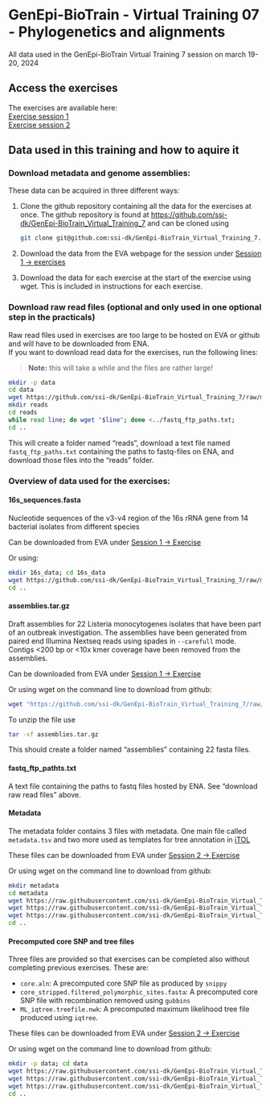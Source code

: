 # GenEpi-BioTrain - Virtual Training 07 - Phylogenetics and alignments
All data used in the GenEpi-BioTrain Virtual Training 7 session on march 19-20, 2024

## Access the exercises
The exercises are available here:  
[Exercise session 1](practicals_s1_alignment)  
[Exercise session 2](practicals_s1_phylo.md)

## Data used in this training and how to aquire it 
 
### Download metadata and genome assemblies: 
 
These data can be acquired in three different ways: 
 
1. Clone the github repository containing all the data for the exercises at once. The github repository is found at https://github.com/ssi-dk/GenEpi-BioTrain_Virtual_Training_7 and can be cloned using
    ```sh
    git clone git@github.com:ssi-dk/GenEpi-BioTrain_Virtual_Training_7.git 
    ```

2. Download the data from the EVA webpage for the session under [Session 1 -> exercises](https://eva.ecdc.europa.eu/mod/folder/view.php?id=31001)

3. Download the data for each exercise at the start of the exercise using wget. This is included in instructions for each exercise. 

### Download raw read files (optional and only used in one optional step in the practicals)
Raw read files used in exercises are too large to be hosted on EVA or github and will have to be downloaded from ENA.  
If you want to download read data for the exercises, run the following lines: 
>**Note:** this will take a while and the files are rather large!  
```sh
mkdir -p data
cd data
wget https://github.com/ssi-dk/GenEpi-BioTrain_Virtual_Training_7/raw/main/fastq_ftp_paths.txt 
mkdir reads 
cd reads 
while read line; do wget "$line"; done <../fastq_ftp_paths.txt; 
cd ..
``` 
This will create a folder named “reads”, download a text file named `fastq_ftp_paths.txt` containing the paths to fastq-files on ENA, and download those files into the “reads” folder. 

### Overview of data used for the exercises: 
 
#### 16s_sequences.fasta 
Nucleotide sequences of the v3-v4 region of the 16s rRNA gene from 14 bacterial isolates from different species  
 
Can be downloaded from EVA under [Session 1 -> Exercise](https://eva.ecdc.europa.eu/mod/folder/view.php?id=31001)

Or using: 
```sh
mkdir 16s_data; cd 16s_data
wget https://github.com/ssi-dk/GenEpi-BioTrain_Virtual_Training_7/raw/main/16s_data/16s_sequences.fasta  
cd ..
```
#### assemblies.tar.gz 
Draft assemblies for 22 Listeria monocytogenes isolates that have been part of an outbreak investigation. 
The assemblies have been generated from paired end Illumina Nextseq reads using spades in `--carefull` mode. Contigs <200 bp or <10x kmer coverage have been removed from the assemblies. 
 
Can be downloaded from EVA under [Session 1 -> Exercise](https://eva.ecdc.europa.eu/mod/folder/view.php?id=31001)
 
Or using wget on the command line to download from github: 
```sh
wget "https://github.com/ssi-dk/GenEpi-BioTrain_Virtual_Training_7/raw/main/assemblies.tar.gz" 
```
To unzip the file use 
```sh
tar -xf assemblies.tar.gz 
```
This should create a folder named “assemblies” containing 22 fasta files. 
 
#### fastq_ftp_pathts.txt 
A text file containing the paths to fastq files hosted by ENA. See “download raw read files” above. 

#### Metadata
The metadata folder contains 3 files with metadata. One main file called `metadata.tsv` and two more used as templates for tree annotation in [iTOL](https://itol.embl.de)  

These files can be downloaded from EVA under [Session 2 -> Exercise](https://eva.ecdc.europa.eu/mod/folder/view.php?id=31101)

Or using wget on the command line to download from github: 
```sh
mkdir metadata
cd metadata
wget https://raw.githubusercontent.com/ssi-dk/GenEpi-BioTrain_Virtual_Training_7/main/metadata/metadata.tsv
wget https://raw.githubusercontent.com/ssi-dk/GenEpi-BioTrain_Virtual_Training_7/main/metadata/dataset_color_gradient_template.txt
wget https://raw.githubusercontent.com/ssi-dk/GenEpi-BioTrain_Virtual_Training_7/main/metadata/dataset_color_strip_template.txt
cd ..
```
#### Precomputed core SNP and tree files
Three files are provided so that exercises can be completed also without completing previous exercises. These are: 
- `core.aln`: A precomputed core SNP file as produced by `snippy`
- `core_stripped.filtered_polymorphic_sites.fasta`: A precomputed core SNP file with recombination removed using `gubbins`
- `ML_iqtree.treefile.nwk`: A precomputed maximum likelihood tree file produced using `iqtree`.  

These files can be downloaded from EVA under [Session 2 -> Exercise](https://eva.ecdc.europa.eu/mod/folder/view.php?id=31101)

Or using wget on the command line to download from github: 
```sh
mkdir -p data; cd data
wget https://raw.githubusercontent.com/ssi-dk/GenEpi-BioTrain_Virtual_Training_7/main/data/core.aln
wget https://raw.githubusercontent.com/ssi-dk/GenEpi-BioTrain_Virtual_Training_7/main/data/core_stripped.filtered_polymorphic_sites.fasta
wget https://raw.githubusercontent.com/ssi-dk/GenEpi-BioTrain_Virtual_Training_7/main/data/ML_iqtree.treefile.nwk
cd ..
```
